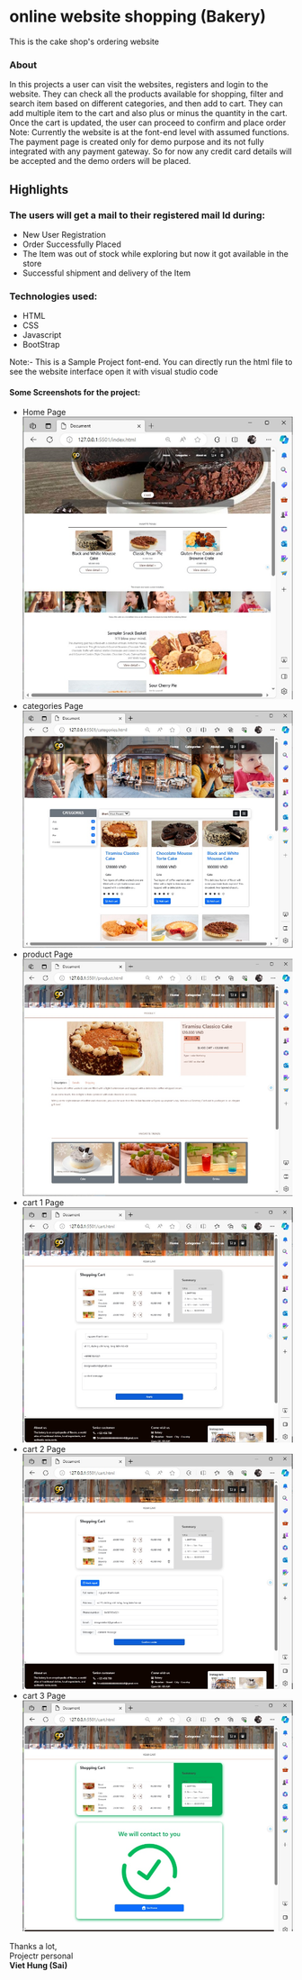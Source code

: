 # online website shopping (Bakery)
This is the cake shop's ordering website

### About
In this projects a user can visit the websites, registers and login to the website. They can check all the products available for shopping, filter and search item based on different categories, and then add to cart. They can add multiple item to the cart and also plus or minus the quantity in the cart. Once the cart is updated, the user can proceed to confirm and place order
Note: Currently the website is at the font-end level with assumed functions. The payment page is created only for demo purpose and its not fully integrated with any payment gateway. So for now any credit card details will be accepted and the demo orders will be placed. 


## Highlights
### The users will get a mail to their registered mail Id during:
- New User Registration
- Order Successfully Placed
- The Item was out of stock while exploring but now it got available in the store
- Successful shipment and delivery of the Item

### Technologies used:
- HTML
- CSS
- Javascript
- BootStrap

Note:- This is a Sample Project font-end. You can directly run the html file to see the website interface open it with visual studio code

#### Some Screenshots for the project:
- Home Page
![image](https://github.com/thangtran180492/website-shopping-bakery/blob/main/content/home.jpg)
- categories Page
![image](https://github.com/thangtran180492/website-shopping-bakery/blob/main/content/categories.jpg)
- product Page
![image](https://github.com/thangtran180492/website-shopping-bakery/blob/main/content/product.jpg)
- cart 1 Page
![image](https://github.com/thangtran180492/website-shopping-bakery/blob/main/content/cart-input.jpg)
- cart 2 Page
![image](https://github.com/thangtran180492/website-shopping-bakery/blob/main/content/cart-output.jpg)
- cart 3 Page
![image](https://github.com/thangtran180492/website-shopping-bakery/blob/main/content/cart-success.jpg)

<bold>Thanks a lot,</bold>
<br/>Projectr personal<br/>
<b>Viet Hung (Sai)</b>

